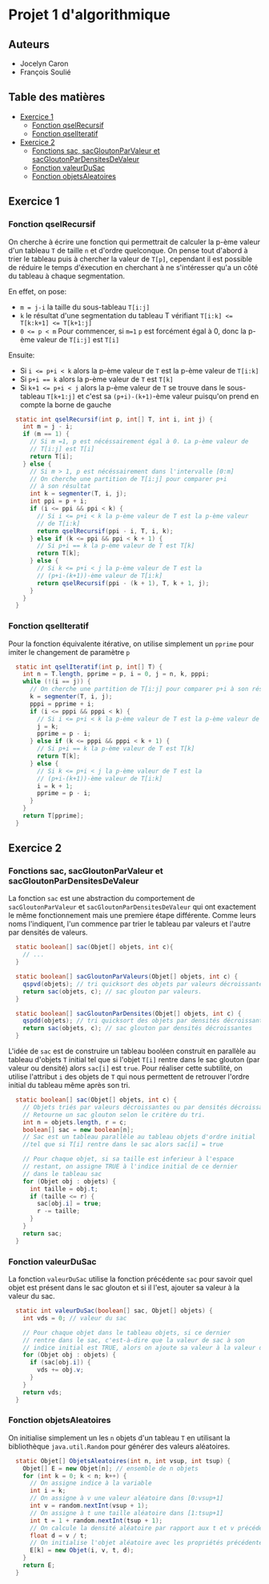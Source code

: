 <!-- omit in toc -->
# Projet 1 d'algorithmique

<!-- omit in toc -->
## Auteurs

- Jocelyn Caron
- François Soulié

<!-- omit in toc -->
## Table des matières

- [Exercice 1](#exercice-1)
  - [Fonction qselRecursif](#fonction-qselrecursif)
  - [Fonction qselIteratif](#fonction-qseliteratif)
- [Exercice 2](#exercice-2)
  - [Fonctions sac, sacGloutonParValeur et sacGloutonParDensitesDeValeur](#fonctions-sac-sacgloutonparvaleur-et-sacgloutonpardensitesdevaleur)
  - [Fonction valeurDuSac](#fonction-valeurdusac)
  - [Fonction objetsAleatoires](#fonction-objetsaleatoires)

## Exercice 1

### Fonction qselRecursif

On cherche à écrire une fonction qui permettrait de calculer la p-ème valeur d'un tableau ``T`` de taille ``n`` et d'ordre quelconque. On pense tout d'abord à trier le tableau puis à chercher la valeur de ``T[p]``, cependant il est possible de réduire le temps d'éxecution en cherchant à ne s'intéresser qu'a un côté du tableau à chaque segmentation.

En effet, on pose:
  - ``m = j-i`` la taille du sous-tableau ``T[i:j]``
  - ``k`` le résultat d'une segmentation du tableau T vérifiant ``T[i:k] <= T[k:k+1] <= T[k+1:j]``
  - ``0 <= p < m``
Pour commencer, si ``m=1`` ``p`` est forcément égal à 0, donc la p-ème valeur de ``T[i:j]`` est ``T[i]``

Ensuite:
  - Si ``i <= p+i < k`` alors la p-ème valeur de ``T`` est la p-ème valeur de ``T[i:k]``
  - Si ``p+i == k`` alors la p-ème valeur de ``T`` est ``T[k]``
  - Si ``k+1 <= p+i < j`` alors la p-ème valeur de ``T`` se trouve dans le sous-tableau ``T[k+1:j]`` et c'est sa ``(p+i)-(k+1)``-ème valeur puisqu'on prend en compte la borne de gauche

<div style="page-break-after: always;"></div>

```java
  static int qselRecursif(int p, int[] T, int i, int j) {
    int m = j - i;
    if (m == 1) {
      // Si m =1, p est nécéssairement égal à 0. La p-ème valeur de
      // T[i:j] est T[i]
      return T[i];
    } else {
      // Si m > 1, p est nécéssairement dans l'intervalle [0:m]
      // On cherche une partition de T[i:j] pour comparer p+i 
      // à son résultat
      int k = segmenter(T, i, j); 
      int ppi = p + i;
      if (i <= ppi && ppi < k) { 
        // Si i <= p+i < k la p-ème valeur de T est la p-ème valeur
        // de T[i:k]
        return qselRecursif(ppi - i, T, i, k);
      } else if (k <= ppi && ppi < k + 1) { 
        // Si p+i == k la p-ème valeur de T est T[k]
        return T[k];
      } else { 
        // Si k <= p+i < j la p-ème valeur de T est la 
        // (p+i-(k+1))-ème valeur de T[i:k]
        return qselRecursif(ppi - (k + 1), T, k + 1, j);
      }
    }
  }
```

<div style="page-break-after: always;"></div>

### Fonction qselIteratif

Pour la fonction équivalente itérative, on utilise simplement un ``pprime`` pour imiter le changement de paramètre ``p``

```java
  static int qselIteratif(int p, int[] T) {
    int n = T.length, pprime = p, i = 0, j = n, k, pppi;
    while (!(i == j)) {
      // On cherche une partition de T[i:j] pour comparer p+i à son résultat
      k = segmenter(T, i, j);
      pppi = pprime + i;
      if (i <= pppi && pppi < k) {
        // Si i <= p+i < k la p-ème valeur de T est la p-ème valeur de T[i:k]
        j = k;
        pprime = p - i;
      } else if (k <= pppi && pppi < k + 1) {
        // Si p+i == k la p-ème valeur de T est T[k]
        return T[k];
      } else {
        // Si k <= p+i < j la p-ème valeur de T est la 
        // (p+i-(k+1))-ème valeur de T[i:k]
        i = k + 1;
        pprime = p - i;
      }
    }
    return T[pprime];
  }
```

<div style="page-break-after: always;"></div>

## Exercice 2

### Fonctions sac, sacGloutonParValeur et sacGloutonParDensitesDeValeur

La fonction ``sac`` est une abstraction du comportement de ``sacGloutonParValeur`` et ``sacGloutonParDensitesDeValeur`` qui ont exactement le même fonctionnement mais une premìere étape différente. Comme leurs noms l'indiquent, l'un commence par trier le tableau par valeurs et l'autre par densités de valeurs.

```java
  static boolean[] sac(Objet[] objets, int c){
    // ...
  }

  static boolean[] sacGloutonParValeurs(Objet[] objets, int c) {
    qspvd(objets); // tri quicksort des objets par valeurs décroissantes
    return sac(objets, c); // sac glouton par valeurs.
  }

  static boolean[] sacGloutonParDensites(Objet[] objets, int c) {
    qspdd(objets); // tri quicksort des objets par densités décroissantes
    return sac(objets, c); // sac glouton par densités décroissantes
  }
```

L'idée de ``sac`` est de construire un tableau booléen construit en parallèle au tableau d'objets ``T`` initial tel que si l'objet ``T[i]`` rentre dans le sac glouton (par valeur ou densité) alors ``sac[i]`` est ``true``. Pour réaliser cette subtilité, on utilise l'attribut ``i`` des objets de ``T`` qui nous permettent de retrouver l'ordre initial du tableau même après son tri.

```java
  static boolean[] sac(Objet[] objets, int c) {
    // Objets triés par valeurs décroissantes ou par densités décroissantes.
    // Retourne un sac glouton selon le critère du tri.
    int n = objets.length, r = c;
    boolean[] sac = new boolean[n]; 
    // Sac est un tableau parallèle au tableau objets d'ordre initial 
    //tel que si T[i] rentre dans le sac alors sac[i] = true

    // Pour chaque objet, si sa taille est inferieur à l'espace
    // restant, on assigne TRUE à l'indice initial de ce dernier 
    // dans le tableau sac
    for (Objet obj : objets) {
      int taille = obj.t;
      if (taille <= r) {
        sac[obj.i] = true;
        r -= taille;
      }
    }
    return sac;
  }
```

<div style="page-break-after: always;"></div>

### Fonction valeurDuSac

La fonction ``valeurDuSac`` utilise la fonction précédente ``sac`` pour savoir quel objet est présent dans le sac glouton et si il l'est, ajouter sa valeur à la valeur du sac.

```java
  static int valeurDuSac(boolean[] sac, Objet[] objets) {
    int vds = 0; // valeur du sac

    // Pour chaque objet dans le tableau objets, si ce dernier
    // rentre dans le sac, c'est-à-dire que la valeur de sac à son 
    // indice initial est TRUE, alors on ajoute sa valeur à la valeur du sac
    for (Objet obj : objets) {
      if (sac[obj.i]) {
        vds += obj.v;
      }
    }
    return vds;
  }
```

### Fonction objetsAleatoires

On initialise simplement un les ``n`` objets d'un tableau ``T`` en utilisant la bibliothèque ``java.util.Random`` pour générer des valeurs aléatoires.

```java
  static Objet[] ObjetsAleatoires(int n, int vsup, int tsup) {
    Objet[] E = new Objet[n]; // ensemble de n objets
    for (int k = 0; k < n; k++) {
      // On assigne indice à la variable
      int i = k; 
      // On assigne à v une valeur aléatoire dans [0:vsup+1]
      int v = random.nextInt(vsup + 1); 
      // On assigne à t une taille aléatoire dans [1:tsup+1]
      int t = 1 + random.nextInt(tsup + 1); 
      // On calcule la densité aléatoire par rapport aux t et v précédents
      float d = v / t; 
      // On initialise l'objet aléatoire avec les propriétés précédentes
      E[k] = new Objet(i, v, t, d); 
    }
    return E;
  }
```
